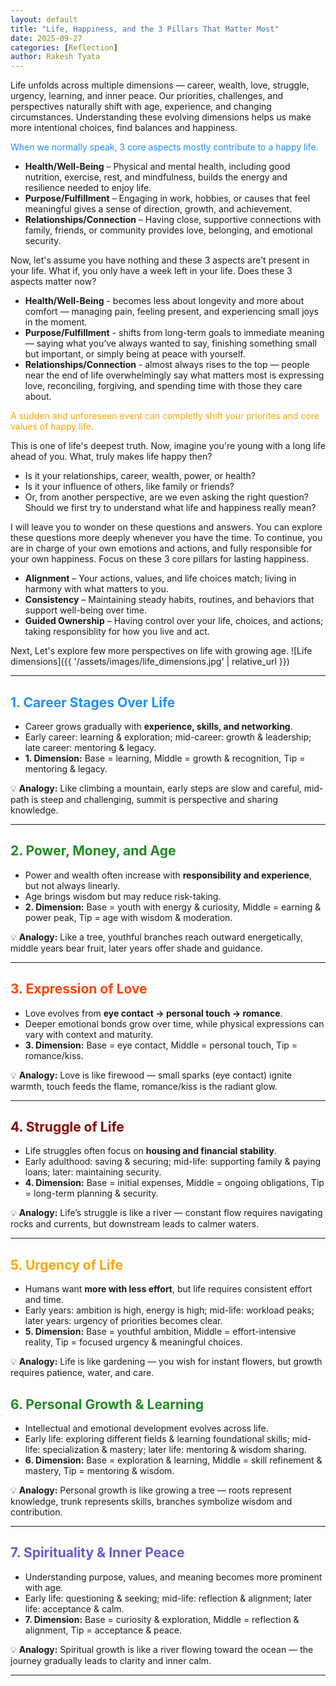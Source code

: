 ```yaml
---
layout: default
title: "Life, Happiness, and the 3 Pillars That Matter Most"
date: 2025-09-27
categories: [Reflection]
author: Rakesh Tyata
---
```


Life unfolds across multiple dimensions — career, wealth, love, struggle, urgency, learning, and inner peace. Our priorities, challenges, and perspectives naturally shift with age, experience, and changing circumstances. Understanding these evolving dimensions helps us make more intentional choices, find balances and happiness.

<span style="color:#1E90FF">When we normally speak, 3 core aspects mostly contribute to a happy life.</span>

- **Health/Well-Being** – Physical and mental health, including good nutrition, exercise, rest, and mindfulness, builds the energy and resilience needed to enjoy life.
- **Purpose/Fulfillment** – Engaging in work, hobbies, or causes that feel meaningful gives a sense of direction, growth, and achievement.
- **Relationships/Connection** – Having close, supportive connections with family, friends, or community provides love, belonging, and emotional security.

Now, let's assume you have nothing and these 3 aspects are't present in your life. What if, you only have a week left in your life. Does these 3 aspects matter now?

- **Health/Well-Being** - becomes less about longevity and more about comfort — managing pain, feeling present, and experiencing small joys in the moment.
- **Purpose/Fulfillment** - shifts from long-term goals to immediate meaning — saying what you’ve always wanted to say, finishing something small but important, or simply being at peace with yourself.
- **Relationships/Connection** - almost always rises to the top — people near the end of life overwhelmingly say what matters most is expressing love, reconciling, forgiving, and spending time with those they care about.

<span style="color:#FFA500">A sudden and unforeseen event can completly shift your priorites and core values of happy life.</span>

This is one of life's deepest truth. Now, imagine you're young with a long life ahead of you. What, truly makes life happy then?

- Is it your relationships, career, wealth, power, or health?
- Is it your influence of others, like family or friends?
- Or, from another perspective, are we even asking the right question? Should we first try to understand what life and happiness really mean?

I will leave you to wonder on these questions and answers. You can explore these questions more deeply whenever you have the time. To continue, you are in charge of your own emotions and actions, and fully responsible for your own happiness. Focus on these 3 core pillars for lasting happiness.

- **Alignment** – Your actions, values, and life choices match; living in harmony with what matters to you.
- **Consistency** – Maintaining steady habits, routines, and behaviors that support well-being over time.
- **Guided Ownership** – Having control over your life, choices, and actions; taking responsiblity for how you live and act.

Next, Let's explore few more perspectives on life with growing age.
![Life dimensions]({{ '/assets/images/life_dimensions.jpg' | relative_url }})

---

## <span style="color:#1E90FF">1. Career Stages Over Life</span>

- Career grows gradually with **experience, skills, and networking**.
- Early career: learning & exploration; mid-career: growth & leadership; late career: mentoring & legacy.
- **1. Dimension:** Base = learning, Middle = growth & recognition, Tip = mentoring & legacy.

💡 **Analogy:** Like climbing a mountain, early steps are slow and careful, mid-path is steep and challenging, summit is perspective and sharing knowledge.

---

## <span style="color:#228B22">2. Power, Money, and Age</span>

- Power and wealth often increase with **responsibility and experience**, but not always linearly.
- Age brings wisdom but may reduce risk-taking.
- **2. Dimension:** Base = youth with energy & curiosity, Middle = earning & power peak, Tip = age with wisdom & moderation.

💡 **Analogy:** Like a tree, youthful branches reach outward energetically, middle years bear fruit, later years offer shade and guidance.

---

## <span style="color:#FF4500">3. Expression of Love</span>

- Love evolves from **eye contact → personal touch → romance**.
- Deeper emotional bonds grow over time, while physical expressions can vary with context and maturity.
- **3. Dimension:** Base = eye contact, Middle = personal touch, Tip = romance/kiss.

💡 **Analogy:** Love is like firewood — small sparks (eye contact) ignite warmth, touch feeds the flame, romance/kiss is the radiant glow.

---

## <span style="color:#8B0000">4. Struggle of Life</span>

- Life struggles often focus on **housing and financial stability**.
- Early adulthood: saving & securing; mid-life: supporting family & paying loans; later: maintaining security.
- **4. Dimension:** Base = initial expenses, Middle = ongoing obligations, Tip = long-term planning & security.

💡 **Analogy:** Life’s struggle is like a river — constant flow requires navigating rocks and currents, but downstream leads to calmer waters.

---

## <span style="color:#FFA500">5. Urgency of Life</span>

- Humans want **more with less effort**, but life requires consistent effort and time.
- Early years: ambition is high, energy is high; mid-life: workload peaks; later years: urgency of priorities becomes clear.
- **5. Dimension:** Base = youthful ambition, Middle = effort-intensive reality, Tip = focused urgency & meaningful choices.

💡 **Analogy:** Life is like gardening — you wish for instant flowers, but growth requires patience, water, and care.

## <span style="color:#228B22">6. Personal Growth & Learning</span>

- Intellectual and emotional development evolves across life.
- Early life: exploring different fields & learning foundational skills; mid-life: specialization & mastery; later life: mentoring & wisdom sharing.
- **6. Dimension:** Base = exploration & learning, Middle = skill refinement & mastery, Tip = mentoring & wisdom.

💡 **Analogy:** Personal growth is like growing a tree — roots represent knowledge, trunk represents skills, branches symbolize wisdom and contribution.

---

## <span style="color:#6A5ACD">7. Spirituality & Inner Peace</span>

- Understanding purpose, values, and meaning becomes more prominent with age.
- Early life: questioning & seeking; mid-life: reflection & alignment; later life: acceptance & calm.
- **7. Dimension:** Base = curiosity & exploration, Middle = reflection & alignment, Tip = acceptance & peace.

💡 **Analogy:** Spiritual growth is like a river flowing toward the ocean — the journey gradually leads to clarity and inner calm.

---
